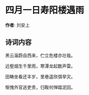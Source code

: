 # 四月一日寿阳楼遇雨

**作者**: 刘安上

## 诗词内容

黑云滃蔚自西来，伫立危楼亦壮哉。

远壑烟生千里雨，寒潭龙起数声雷。

田畴坐看还丰岁，里巷遥欣弭旱灾。

惭愧外官逃吏责，归鞍何惮踏泥回。

